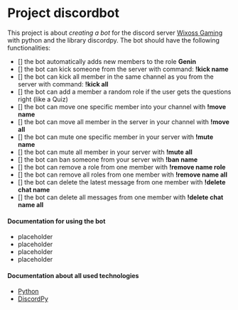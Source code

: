 # Project discordbot

This project is about *creating a bot* for the discord server [Wixoss Gaming](https://discord.gg/sgzNMyRduF) with python and the library discordpy. The bot should have the following functionalities:

- [] the bot automatically adds new members to the role **Genin** 
- [] the bot can kick someone from the server with command: **!kick name**
- [] the bot can kick all member in the same channel as you from the server with command: **!kick all**
- [] the bot can add a member a random role if the user gets the questions right (like a Quiz)
- [] the bot can move one specific member into your channel with **!move name**
- [] the bot can move all member in the server in your channel with **!move all**
- [] the bot can mute one specific member in your server with **!mute name**
- [] the bot can mute all member in your server with **!mute all**
- [] the bot can ban someone from your server with **!ban name**
- [] the bot can remove a role from one member with **!remove name role**
- [] the bot can remove all roles from one member with **!remove name all**
- [] the bot can delete the latest message from one member with **!delete chat name**
- [] the bot can delete all messages from one member with **!delete chat name all**

#### Documentation for using the bot
* placeholder
* placeholder
* placeholder
* placeholder

#### Documentation about all used technologies
* [Python](https://docs.python.org/3/) 
* [DiscordPy](https://discordpy.readthedocs.io/en/latest/intro.html)
